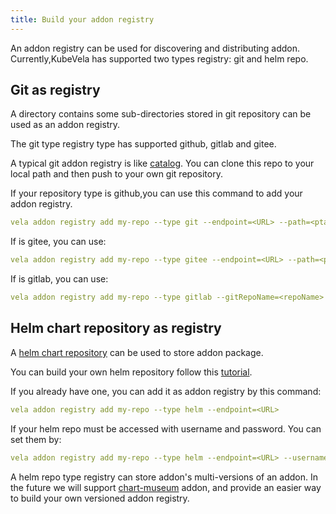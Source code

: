 ```yaml
---
title: Build your addon registry
---
```


An addon registry can be used for discovering and distributing addon. Currently,KubeVela has supported two types
registry: git and helm repo.

## Git as registry

A directory contains some sub-directories stored in git repository can be used as an addon registry.

The git type registry type has supported github, gitlab and gitee.

A typical git addon registry is like [catalog](https://github.com/kubevela/catalog/tree/master/addons). You can clone
this repo to your local path and then push to your own git repository.

If your repository type is github,you can use this command to add your addon registry.

```yaml
vela addon registry add my-repo --type git --endpoint=<URL> --path=<ptah> --gitToken=<git token>
```

If is gitee, you can use:

```yaml
vela addon registry add my-repo --type gitee --endpoint=<URL> --path=<ptah> --gitToken=<git token>
```

If is gitlab, you can use:

```yaml
vela addon registry add my-repo --type gitlab --gitRepoName=<repoName> --endpoint=<URL> --path=<ptah> --gitToken=<git token>
```

## Helm chart repository as registry

A [helm chart repository](https://helm.sh/docs/topics/chart_repository/) can be used to store addon package.

You can build your own helm repository follow
this [tutorial](https://helm.sh/docs/topics/chart_repository/#hosting-chart-repositories).

If you already have one, you can add it as addon registry by this command:

```yaml
vela addon registry add my-repo --type helm --endpoint=<URL>
```

If your helm repo must be accessed with username and password. You can set them by:

```yaml
vela addon registry add my-repo --type helm --endpoint=<URL> --username=<username> --password=<passwor>
```

A helm repo type registry can store addon's multi-versions of an addon. In the future we will
support [chart-museum](https://chartmuseum.com/docs/) addon, and provide an easier way to build your own versioned addon
registry.







